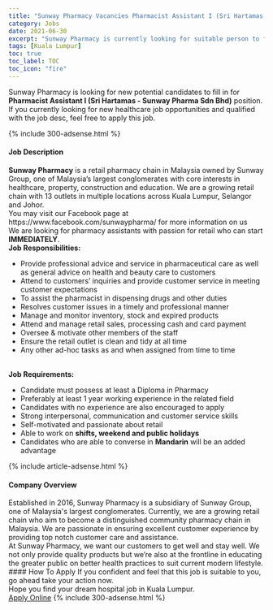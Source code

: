 ```yaml
---
title: "Sunway Pharmacy Vacancies Pharmacist Assistant I (Sri Hartamas - Sunway Pharma Sdn Bhd)" 
category: Jobs 
date: 2021-06-30 
excerpt: "Sunway Pharmacy is currently looking for suitable person to fill in the Pharmacist Assistant I (Sri Hartamas - Sunway Pharma Sdn Bhd) which positioned at Kuala Lumpur" 
tags: [Kuala Lumpur] 
toc: true 
toc_label: TOC 
toc_icon: "fire" 
--- 
```


<p>Sunway Pharmacy is looking for new potential candidates to fill in for <b>Pharmacist Assistant I (Sri Hartamas - Sunway Pharma Sdn Bhd)</b> position. If you currently looking for new healthcare job opportunities and qualified with the job desc, feel free to apply this job.
</p>{% include 300-adsense.html %} 
<div><div><h4>Job Description</h4></div><div><div><span><div><div><strong>Sunway Pharmacy</strong> is a retail pharmacy chain in Malaysia owned by Sunway Group, one of Malaysia&#8217;s largest conglomerates with core interests in healthcare, property, construction and education. We are a growing retail chain with 13 outlets in multiple locations across Kuala Lumpur, Selangor and Johor.</div><div><div>You may visit our Facebook page at https://www.facebook.com/sunwaypharma/ for more information on us</div><div>We are looking for pharmacy assistants with passion for retail who can start <strong>IMMEDIATELY</strong>.</div></div><div><strong>Job Responsibilities:</strong></div><ul><li>Provide professional advice and service in pharmaceutical care as well as general advice on health and beauty care to customers</li><li>Attend to customers&#8217; inquiries and provide customer service in meeting customer expectations</li><li>To assist the pharmacist in dispensing drugs and other duties</li><li>Resolves customer issues in a timely and professional manner</li><li>Manage and monitor inventory, stock and expired products</li><li>Attend and manage retail sales, processing cash and card payment</li><li>Oversee &amp; motivate other members of the staff</li><li>Ensure the retail outlet is clean and tidy at all time</li><li>Any other ad-hoc tasks as and when assigned from time to time</li></ul><div><br><strong>Job Requirements:</strong></div><ul><li>Candidate must possess at least a Diploma in Pharmacy</li><li>Preferably at least 1 year working experience in the related field</li><li>Candidates with no experience are also encouraged to apply</li><li>Strong interpersonal, communication and customer service skills</li><li>Self-motivated and passionate about retail</li><li>Able to work on <strong>shifts, weekend and public holidays</strong></li><li>Candidates who are able to converse in <strong>Mandarin</strong> will be an added advantage</li></ul></div></span></div></div></div> 
{% include article-adsense.html %} 
<div><div><h4>Company Overview</h4></div><div><div><span><div><div>
<div>
		Established in 2016, Sunway Pharmacy is a subsidiary of Sunway Group, one of Malaysia's largest conglomerates. Currently, we are a growing retail chain who aim to become a distinguished community pharmacy chain in Malaysia. We are passionate in ensuring excellent customer experience by providing top notch customer care and assistance.</div>
<div>
		At Sunway Pharmacy, we want our customers to get well and stay well. We not only provide quality products but we&#8217;re also at the frontline in educating the greater public on better health practices to suit current modern lifestyle.</div>
</div></div></span></div></div></div> 
#### How To Apply 
If you confident and feel that this job is suitable to you, go ahead take your action now. <br/> 
Hope you find your dream hospital job in Kuala Lumpur. <br/> 
<a href="https://www.jobstreet.com.my/en/job/pharmacist-assistant-i-sri-hartamas-sunway-pharma-sdn-bhd-4601265?jobId=jobstreet-my-job-4601265" class="btn btn--warning" target="_blank" rel="nofollow noopenner">Apply Online</a> 
{% include 300-adsense.html %} 